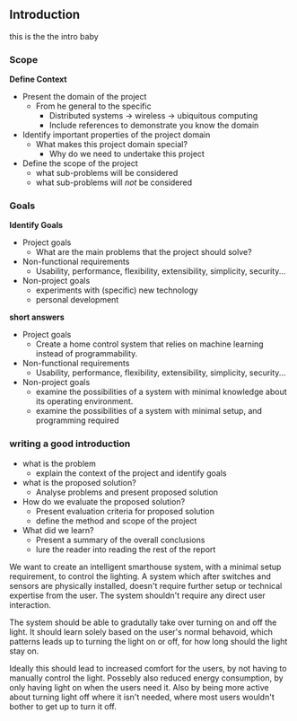 
## Introduction

this is the the intro baby

### Scope

__Define Context__

* Present the domain of the project
  * From he general to the specific
    * Distributed systems -> wireless -> ubiquitous computing
    * Include references to demonstrate you know the domain
* Identify important properties of the project domain
  * What makes this project domain special?
    * Why do we need to undertake this project
* Define the scope of the project
  * what sub-problems will be considered
  * what sub-problems will _not_ be considered

### Goals

__Identify Goals__

* Project goals
  * What are the main problems that the project should solve?
* Non-functional requirements
  * Usability, performance, flexibility, extensibility, simplicity, security...
* Non-project goals
  * experiments with (specific) new technology
  * personal development

__short answers__

* Project goals
    * Create a home control system that relies on machine learning instead of programmability.
* Non-functional requirements
  * Usability, performance, flexibility, extensibility, simplicity, security...
* Non-project goals
    * examine the possibilities of a system with minimal knowledge about its operating environment.
    * examine the possibilities of a system with minimal setup, and programming required




### writing a good introduction

* what is the problem
    - explain the context of the project and identify goals
* what is the proposed solution?
    - Analyse problems and present proposed solution
* How do we evaluate the proposed solution?
    - Present evaluation criteria for proposed solution
    - define the method and scope of the project
* What did we learn?
    - Present a summary of the overall conclusions
    - lure the reader into reading the rest of the report

We want to create an intelligent smarthouse system, with a minimal setup requirement, to control the lighting. A system which after switches and sensors are physically installed, doesn't require further setup or technical expertise from the user. The system shouldn't require any direct user interaction.

The system should be able to gradutally take over turning on and off the light. It should learn solely based on the user's normal behavoid, which patterns leads up to turning the light on or off, for how long should the light stay on. 

Ideally this should lead to increased comfort for the users, by not having to manually control the light. Possebly also reduced energy consumption, by only having light on when the users need it. Also by being more active about turning light off where it isn't needed, where most users wouldn't bother to get up to turn it off.